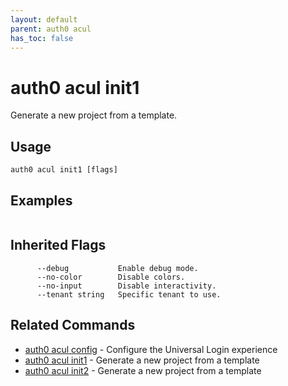 ```yaml
---
layout: default
parent: auth0 acul
has_toc: false
---
```

# auth0 acul init1

Generate a new project from a template.

## Usage
```
auth0 acul init1 [flags]
```

## Examples

```

```




## Inherited Flags

```
      --debug           Enable debug mode.
      --no-color        Disable colors.
      --no-input        Disable interactivity.
      --tenant string   Specific tenant to use.
```


## Related Commands

- [auth0 acul config](auth0_acul_config.md) - Configure the Universal Login experience
- [auth0 acul init1](auth0_acul_init1.md) - Generate a new project from a template
- [auth0 acul init2](auth0_acul_init2.md) - Generate a new project from a template


